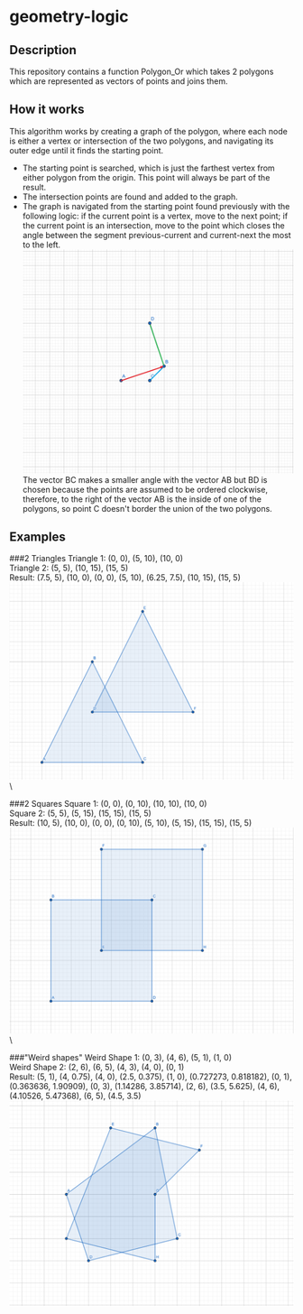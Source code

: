 # geometry-logic
## Description
This repository contains a function Polygon_Or which takes 2 polygons
which are represented as vectors of points and joins them.
## How it works
This algorithm works by creating a graph of the polygon, where each
node is either a vertex or intersection of the two polygons, and
navigating its outer edge until it finds the starting point.

- The starting point is searched, which is just the farthest
vertex from either polygon from the origin. This point will always
be part of the result.
- The intersection points are found and added to the graph.
- The graph is navigated from the starting point found previously
with the following logic: if the current point is a vertex, move to
the next point; if the current point is an intersection, move to the
point which closes the angle between the segment previous-current and
current-next the most to the left.
![alt-text](https://github.com/DuarteBarbosaRibeiro/geometry-logic/blob/main/img/intersection.png?raw=true)
The vector BC makes a smaller angle with the vector AB but BD is
chosen because the points are assumed to be ordered clockwise,
therefore, to the right of the vector AB is the inside of one
of the polygons, so point C doesn't border the union of the two
polygons.

## Examples
###2 Triangles
Triangle 1: (0, 0), (5, 10), (10, 0)\
Triangle 2: (5, 5), (10, 15), (15, 5)\
Result: (7.5, 5), (10, 0), (0, 0), (5, 10), (6.25, 7.5), (10, 15), (15, 5)\
![result](https://github.com/DuarteBarbosaRibeiro/geometry-logic/blob/main/img/triangle.png?raw=true)\

###2 Squares
Square 1: (0, 0), (0, 10), (10, 10), (10, 0)\
Square 2: (5, 5), (5, 15), (15, 15), (15, 5)\
Result: (10, 5), (10, 0), (0, 0), (0, 10), (5, 10), (5, 15), (15, 15), (15, 5)\
![result](https://github.com/DuarteBarbosaRibeiro/geometry-logic/blob/main/img/square.png?raw=true)\

###"Weird shapes"
Weird Shape 1: (0, 3), (4, 6), (5, 1), (1, 0)\
Weird Shape 2: (2, 6), (6, 5), (4, 3), (4, 0), (0, 1)\
Result: (5, 1), (4, 0.75), (4, 0), (2.5, 0.375), (1, 0), (0.727273, 0.818182), (0, 1), (0.363636, 1.90909), (0, 3), (1.14286, 3.85714), (2, 6), (3.5, 5.625), (4, 6), (4.10526, 5.47368), (6, 5), (4.5, 3.5)\
![result](https://github.com/DuarteBarbosaRibeiro/geometry-logic/blob/main/img/weird_shape.png?raw=true)